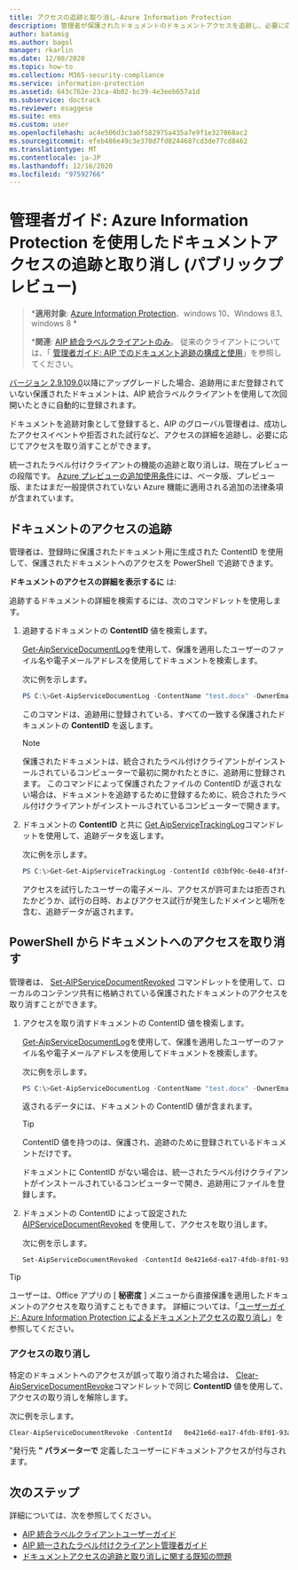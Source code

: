 ```yaml
---
title: アクセスの追跡と取り消し-Azure Information Protection
description: 管理者が保護されたドキュメントのドキュメントアクセスを追跡し、必要に応じてアクセスを取り消す方法について説明します。
author: batamig
ms.author: bagol
manager: rkarlin
ms.date: 12/08/2020
ms.topic: how-to
ms.collection: M365-security-compliance
ms.service: information-protection
ms.assetid: 643c762e-23ca-4b02-bc39-4e3eeb657a1d
ms.subservice: doctrack
ms.reviewer: esaggese
ms.suite: ems
ms.custom: user
ms.openlocfilehash: ac4e506d3c3a6f582975a435a7e9f1e327068ac2
ms.sourcegitcommit: efeb486e49c3e370d7fd8244687cd3de77cd8462
ms.translationtype: MT
ms.contentlocale: ja-JP
ms.lasthandoff: 12/16/2020
ms.locfileid: "97592766"
---
```

# <a name="administrator-guide-track-and-revoke-document-access-with-azure-information-protection-public-preview"></a>管理者ガイド: Azure Information Protection を使用したドキュメントアクセスの追跡と取り消し (パブリックプレビュー)

>***適用対象**: [Azure Information Protection](https://azure.microsoft.com/pricing/details/information-protection)、windows 10、Windows 8.1、windows 8 *
>
>***関連**: [AIP 統合ラベルクライアントのみ](../faqs.md#whats-the-difference-between-the-azure-information-protection-classic-and-unified-labeling-clients)。 従来のクライアントについては、「 [管理者ガイド: AIP でのドキュメント追跡の構成と使用](client-admin-guide-document-tracking.md)」を参照してください。

[バージョン 2.9.109.0](unifiedlabelingclient-version-release-history.md#version-291090-public-preview)以降にアップグレードした場合、追跡用にまだ登録されていない保護されたドキュメントは、AIP 統合ラベルクライアントを使用して次回開いたときに自動的に登録されます。

ドキュメントを追跡対象として登録すると、AIP のグローバル管理者は、成功したアクセスイベントや拒否された試行など、アクセスの詳細を追跡し、必要に応じてアクセスを取り消すことができます。 

統一されたラベル付けクライアントの機能の追跡と取り消しは、現在プレビューの段階です。 [Azure プレビューの追加使用条件](https://azure.microsoft.com/support/legal/preview-supplemental-terms/)には、ベータ版、プレビュー版、またはまだ一般提供されていない Azure 機能に適用される追加の法律条項が含まれています。 

## <a name="track-document-access"></a>ドキュメントのアクセスの追跡

管理者は、登録時に保護されたドキュメント用に生成された ContentID を使用して、保護されたドキュメントへのアクセスを PowerShell で追跡できます。

**ドキュメントのアクセスの詳細を表示するに** は:

追跡するドキュメントの詳細を検索するには、次のコマンドレットを使用します。

1. 追跡するドキュメントの **ContentID** 値を検索します。
    
    [Get-AipServiceDocumentLog](/powershell/module/aipservice/get-aipservicedocumentlog)を使用して、保護を適用したユーザーのファイル名や電子メールアドレスを使用してドキュメントを検索します。
    
    次に例を示します。
        
    ```PowerShell
    PS C:\>Get-AipServiceDocumentLog -ContentName "test.docx" -OwnerEmail “alice@contoso.com” -FromTime "12/01/2020 00:00:00" -ToTime "12/31/2020 23:59:59"
    ```
 
    このコマンドは、追跡用に登録されている、すべての一致する保護されたドキュメントの **ContentID** を返します。

    > [!NOTE]
    > 保護されたドキュメントは、統合されたラベル付けクライアントがインストールされているコンピューターで最初に開かれたときに、追跡用に登録されます。 このコマンドによって保護されたファイルの ContentID が返されない場合は、ドキュメントを追跡するために登録するために、統合されたラベル付けクライアントがインストールされているコンピューターで開きます。

1. ドキュメントの **ContentID** と共に [Get AipServiceTrackingLog](/powershell/module/aipservice/get-aipservicetrackinglog)コマンドレットを使用して、追跡データを返します。

    次に例を示します。
    
    ```PowerShell
    PS C:\>Get-Get-AipServiceTrackingLog -ContentId c03bf90c-6e40-4f3f-9ba0-2bcd77524b87
    ```

    アクセスを試行したユーザーの電子メール、アクセスが許可または拒否されたかどうか、試行の日時、およびアクセス試行が発生したドメインと場所を含む、追跡データが返されます。

## <a name="revoke-document-access-from-powershell"></a>PowerShell からドキュメントへのアクセスを取り消す

管理者は、 [Set-AIPServiceDocumentRevoked](/powershell/module/aipservice/set-aipservicedocumentrevoked) コマンドレットを使用して、ローカルのコンテンツ共有に格納されている保護されたドキュメントのアクセスを取り消すことができます。 

1. アクセスを取り消すドキュメントの ContentID 値を検索します。
    
    [Get-AipServiceDocumentLog](/powershell/module/aipservice/get-aipservicedocumentlog)を使用して、保護を適用したユーザーのファイル名や電子メールアドレスを使用してドキュメントを検索します。
    
    次に例を示します。
        
    ```PowerShell
    PS C:\>Get-AipServiceDocumentLog -ContentName "test.docx" -OwnerEmail “alice@contoso.com” -FromTime "12/01/2020 00:00:00" -ToTime "12/31/2020 23:59:59"
    ```

    返されるデータには、ドキュメントの ContentID 値が含まれます。

    > [!TIP]
    > ContentID 値を持つのは、保護され、追跡のために登録されているドキュメントだけです。 
    >
    > ドキュメントに ContentID がない場合は、統一されたラベル付けクライアントがインストールされているコンピューターで開き、追跡用にファイルを登録します。

1. ドキュメントの ContentID によって設定された [AIPServiceDocumentRevoked](/powershell/module/aipservice/set-aipservicedocumentrevoked) を使用して、アクセスを取り消します。

    次に例を示します。

    ```PowerShell
    Set-AipServiceDocumentRevoked -ContentId 0e421e6d-ea17-4fdb-8f01-93a3e71333b8 -IssuerName testIssuer
    ```

> [!TIP]
> ユーザーは、Office アプリの [ **秘密度** ] メニューから直接保護を適用したドキュメントのアクセスを取り消すこともできます。 詳細については、「[ユーザーガイド: Azure Information Protection によるドキュメントアクセスの取り消し](revoke-access-user.md)」を参照してください。

### <a name="un-revoke-access"></a>アクセスの取り消し

特定のドキュメントへのアクセスが誤って取り消された場合は、 [Clear-AipServiceDocumentRevoke](/powershell/module/aipservice/clear-aipservicedocumentrevoke)コマンドレットで同じ **ContentID** 値を使用して、アクセスの取り消しを解除します。 

次に例を示します。 

```PowerShell
Clear-AipServiceDocumentRevoke -ContentId   0e421e6d-ea17-4fdb-8f01-93a3e71333b8 -IssuerName testIssuer
```

"発行先 **" パラメーターで** 定義したユーザーにドキュメントアクセスが付与されます。

## <a name="next-steps"></a>次のステップ

詳細については、次を参照してください。

- [AIP 統合ラベルクライアントユーザーガイド](clientv2-user-guide.md)
- [AIP 統一されたラベル付けクライアント管理者ガイド](clientv2-admin-guide.md)
- [ドキュメントアクセスの追跡と取り消しに関する既知の問題](../known-issues.md#tracking-and-revoking-document-access-public-preview)
